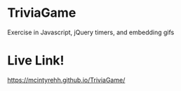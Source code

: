 # TriviaGame
Exercise in Javascript, jQuery timers, and embedding gifs

# Live Link!
https://mcintyrehh.github.io/TriviaGame/
